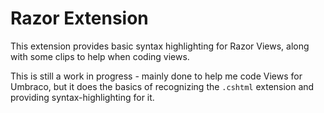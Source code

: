 # Razor Extension

This extension provides basic syntax highlighting for Razor Views,
along with some clips to help when coding views.

This is still a work in progress - mainly done to help me code Views for Umbraco,
but it does the basics of recognizing the `.cshtml` extension and providing
syntax-highlighting for it.
